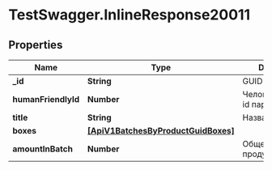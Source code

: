 # TestSwagger.InlineResponse20011

## Properties

Name | Type | Description | Notes
------------ | ------------- | ------------- | -------------
**_id** | **String** | GUID партии. | [optional] 
**humanFriendlyId** | **Number** | Человекочитаемый id партии. | [optional] 
**title** | **String** | Название партии | [optional] 
**boxes** | [**[ApiV1BatchesByProductGuidBoxes]**](ApiV1BatchesByProductGuidBoxes.md) |  | [optional] 
**amountInBatch** | **Number** | Общее кол-во продуктов | [optional] 



